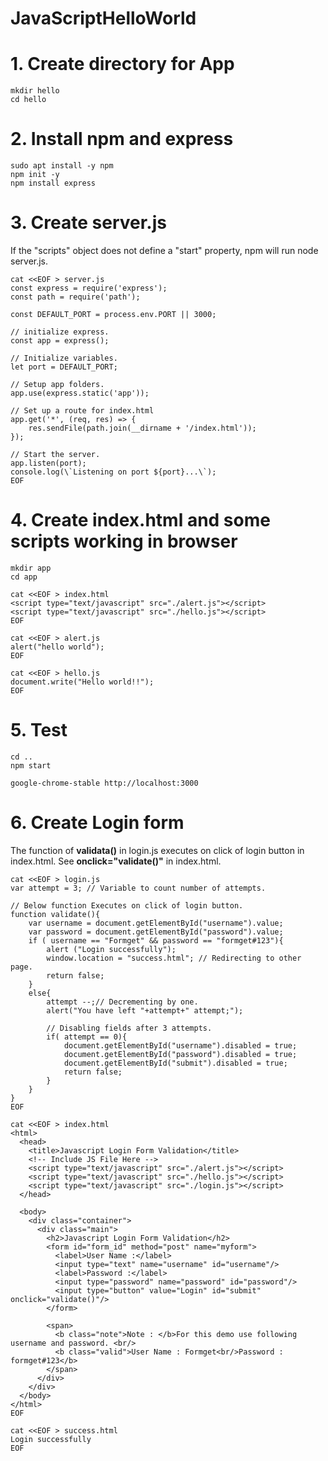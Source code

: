 # JavaScriptHelloWorld

# 1. Create directory for App
```
mkdir hello
cd hello
```

# 2. Install npm and express
```
sudo apt install -y npm
npm init -y
npm install express
```

# 3. Create server.js
If the "scripts" object does not define a "start" property, npm will run node server.js.
```
cat <<EOF > server.js 
const express = require('express');
const path = require('path');

const DEFAULT_PORT = process.env.PORT || 3000;

// initialize express.
const app = express();

// Initialize variables.
let port = DEFAULT_PORT;

// Setup app folders.
app.use(express.static('app'));

// Set up a route for index.html
app.get('*', (req, res) => {
    res.sendFile(path.join(__dirname + '/index.html'));
});

// Start the server.
app.listen(port);
console.log(\`Listening on port ${port}...\`);
EOF
```

# 4. Create index.html and some scripts working in browser
```
mkdir app
cd app
```
```
cat <<EOF > index.html
<script type="text/javascript" src="./alert.js"></script>
<script type="text/javascript" src="./hello.js"></script>
EOF
```
```
cat <<EOF > alert.js
alert("hello world");
EOF
```
```
cat <<EOF > hello.js
document.write("Hello world!!");
EOF
```

# 5. Test
```
cd ..
npm start
```
```
google-chrome-stable http://localhost:3000
```

# 6. Create Login form
The function of **validata()** in login.js executes on click of login button in index.html. See **onclick="validate()"** in index.html.
```
cat <<EOF > login.js
var attempt = 3; // Variable to count number of attempts.

// Below function Executes on click of login button.
function validate(){
    var username = document.getElementById("username").value;
    var password = document.getElementById("password").value;
    if ( username == "Formget" && password == "formget#123"){
        alert ("Login successfully");
        window.location = "success.html"; // Redirecting to other page.
        return false;
    }
    else{
        attempt --;// Decrementing by one.
        alert("You have left "+attempt+" attempt;");

        // Disabling fields after 3 attempts.
        if( attempt == 0){
            document.getElementById("username").disabled = true;
            document.getElementById("password").disabled = true;
            document.getElementById("submit").disabled = true;
            return false;
        }
    }
}
EOF
```
```
cat <<EOF > index.html
<html>
  <head>
    <title>Javascript Login Form Validation</title>
    <!-- Include JS File Here -->
    <script type="text/javascript" src="./alert.js"></script>
    <script type="text/javascript" src="./hello.js"></script>
    <script type="text/javascript" src="./login.js"></script>
  </head>

  <body>
    <div class="container">
      <div class="main">
        <h2>Javascript Login Form Validation</h2>
        <form id="form_id" method="post" name="myform">
          <label>User Name :</label>
          <input type="text" name="username" id="username"/>
          <label>Password :</label>
          <input type="password" name="password" id="password"/>
          <input type="button" value="Login" id="submit" onclick="validate()"/>
        </form>

        <span>
          <b class="note">Note : </b>For this demo use following username and password. <br/>
          <b class="valid">User Name : Formget<br/>Password : formget#123</b>
        </span>
      </div>
    </div>
  </body>
</html>
EOF
```
```
cat <<EOF > success.html 
Login successfully
EOF
```
